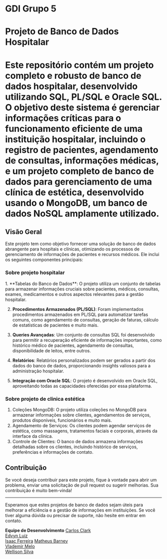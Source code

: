 # GDI Grupo 5 
  # Projeto de Banco de Dados Hospitalar

<h1>Este repositório contém um projeto completo e robusto de banco de dados hospitalar, desenvolvido utilizando SQL, PL/SQL e Oracle SQL. O objetivo deste sistema é gerenciar informações críticas para o funcionamento eficiente de uma instituição hospitalar, incluindo o registro de pacientes, agendamento de consultas, informações médicas, e um projeto completo de banco de dados para gerenciamento de uma clínica de estética, desenvolvido usando o MongoDB, um banco de dados NoSQL amplamente utilizado.</h1>

<h2>Visão Geral</h2>

Este projeto tem como objetivo fornecer uma solução de banco de dados abrangente para hospitais e clínicas, otimizando os processos de gerenciamento de informações de pacientes e recursos médicos. Ele inclui os seguintes componentes principais:
<h3>Sobre projeto hospitalar</h3>
1. **Tabelas do Banco de Dados**: O projeto utiliza um conjunto de tabelas para armazenar informações cruciais sobre pacientes, médicos, consultas, exames, medicamentos e outros aspectos relevantes para a gestão hospitalar.

2. **Procedimentos Armazenados (PL/SQL)**: Foram implementados procedimentos armazenados em PL/SQL para automatizar tarefas comuns, como agendamento de consultas, geração de faturas, cálculo de estatísticas de pacientes e muito mais.

3. **Queries Avançadas**: Um conjunto de consultas SQL foi desenvolvido para permitir a recuperação eficiente de informações importantes, como histórico médico de pacientes, agendamento de consultas, disponibilidade de leitos, entre outros.

4. **Relatórios**: Relatórios personalizados podem ser gerados a partir dos dados do banco de dados, proporcionando insights valiosos para a administração hospitalar.

5. **Integração com Oracle SQL**: O projeto é desenvolvido em Oracle SQL, aproveitando todas as capacidades oferecidas por essa plataforma.
   
<h3>Sobre projeto de clinica estética</h3>

1. Coleções MongoDB: O projeto utiliza coleções no MongoDB para armazenar informações sobre clientes, agendamentos de serviços, produtos disponíveis, funcionários e muito mais.
2. Agendamento de Serviços: Os clientes podem agendar serviços de estética, como massagens, tratamentos faciais e corporais, através da interface da clínica.
3. Controle de Clientes: O banco de dados armazena informações detalhadas sobre os clientes, incluindo histórico de serviços, preferências e informações de contato.
## Contribuição

Se você deseja contribuir para este projeto, fique à vontade para abrir um problema, enviar uma solicitação de pull request ou sugerir melhorias. Sua contribuição é muito bem-vinda!

---

Esperamos que estes projetos de banco de dados sejam úteis para melhorar a eficiência e a gestão de informações em instituições. Se você tiver alguma dúvida ou precisar de suporte, não hesite em entrar em contato.

**Equipe de Desenvolvimento**
[Carlos Clark](https://github.com/cemc-git)  
[Edvyn Luiz](https://github.com/edzs7)    
[Isaac Ferreira](https://github.com/ifs55) 
[Matheus Barney](https://github.com/matheusbarney)  
[Vlademir Melo](https://github.com/VladeMelo)  
[Wellison Silva](https://github.com/wellisonS)
